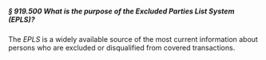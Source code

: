 ##### § 919.500 What is the purpose of the Excluded Parties List System (EPLS)? #####

The *EPLS* is a widely available source of the most current information about persons who are excluded or disqualified from covered transactions.